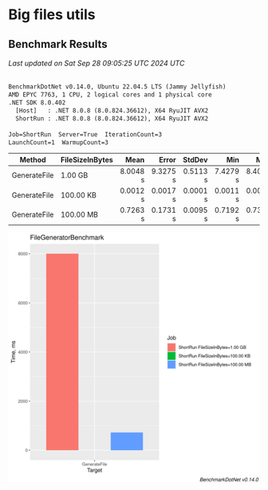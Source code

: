 # Big files utils

## Benchmark Results


<!-- BENCHMARK RESULTS START -->

*Last updated on Sat Sep 28 09:05:25 UTC 2024 UTC*

```

BenchmarkDotNet v0.14.0, Ubuntu 22.04.5 LTS (Jammy Jellyfish)
AMD EPYC 7763, 1 CPU, 2 logical cores and 1 physical core
.NET SDK 8.0.402
  [Host]   : .NET 8.0.8 (8.0.824.36612), X64 RyuJIT AVX2
  ShortRun : .NET 8.0.8 (8.0.824.36612), X64 RyuJIT AVX2

Job=ShortRun  Server=True  IterationCount=3  
LaunchCount=1  WarmupCount=3  

```
| Method       | FileSizeInBytes | Mean     | Error    | StdDev   | Min      | Max      | Q1       | Q3       | Median   | Gen0       | Gen1    | Gen2    | Allocated  |
|------------- |---------------- |---------:|---------:|---------:|---------:|---------:|---------:|---------:|---------:|-----------:|--------:|--------:|-----------:|
| GenerateFile | 1.00 GB         | 8.0048 s | 9.3275 s | 0.5113 s | 7.4279 s | 8.4020 s | 7.8062 s | 8.2932 s | 8.1844 s | 19000.0000 |       - |       - | 5987.67 MB |
| GenerateFile | 100.00 KB       | 0.0012 s | 0.0017 s | 0.0001 s | 0.0011 s | 0.0013 s | 0.0011 s | 0.0012 s | 0.0012 s |    64.4531 | 64.4531 | 64.4531 |    0.89 MB |
| GenerateFile | 100.00 MB       | 0.7263 s | 0.1731 s | 0.0095 s | 0.7192 s | 0.7371 s | 0.7209 s | 0.7299 s | 0.7227 s |  1000.0000 |       - |       - |  585.03 MB |

![Benchmark Barplot](docs/FileGeneratorBenchmark-barplot.png)

<!-- BENCHMARK RESULTS END -->
